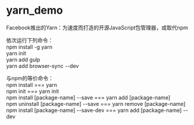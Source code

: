 # yarn_demo
Facebook推出的Yarn：为速度而打造的开源JavaScript包管理器，或取代npm    

依次运行下列命令：  
npm install -g yarn    
yarn init       
yarn add gulp    
yarn add browser-sync --dev    

与npm的等价命令：    
npm install === yarn   
npm init === yarn init  
npm install [package-name] --save === yarn add [package-name]     
npm uninstall [package-name] --save === yarn remove [package-name]    
npm install [package-name] --save-dev === yarn add [package-name] --dev  
  
